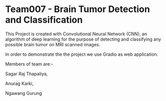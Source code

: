 # Team007 - Brain Tumor Detection and Classification
This Project is created with Convolutional Neural Network (CNN), an algorithm of deep learning for the purpose of detecting and classifying any possible brain tumor on MRI scanned images.

In order to demonstrate the the project we use Gradio as web application.

Members of team are:-

Sagar Raj Thapaliya,

Anurag Karki,

Ngawang Gurung
